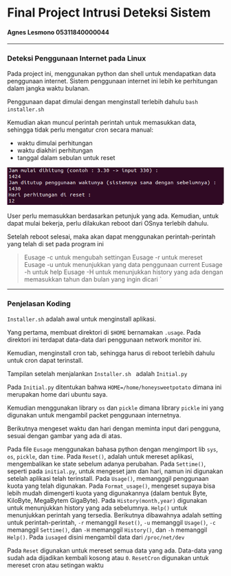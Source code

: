 # Final Project Intrusi Deteksi Sistem 
#### Agnes Lesmono 05311840000044
-------------
### Deteksi Penggunaan Internet pada Linux

Pada project ini, menggunakan python dan shell untuk mendapatkan data penggunaan internet. Sistem penggunaan internet ini lebih ke perhitungan dalam jangka waktu bulanan. 

Penggunaan dapat dimulai dengan menginstall terlebih dahulu
` bash installer.sh `

Kemudian akan muncul perintah perintah untuk memasukkan data, sehingga tidak perlu mengatur cron secara manual:
- waktu dimulai perhitungan
- waktu diakhiri perhitungan
- tanggal dalam sebulan untuk reset

![](https://github.com/lumbricina/FP_IDS_Agnes-Lesmono_05311840000044/blob/main/installer.png)

User perlu memasukkan berdasarkan petunjuk yang ada. 
Kemudian, untuk dapat mulai bekerja, perlu dilakukan reboot dari OSnya terlebih dahulu.

Setelah reboot selesai, maka akan dapat menggunakan perintah-perintah yang telah di set pada program ini 

> Eusage -c   untuk mengubah settingan
Eusage -r   untuk mereset
Eusage -u   untuk menunjukkan yang data penggunaan current
Eusage -h   untuk help
Eusage -H   untuk menunjukkan history yang ada dengan memasukkan tahun dan bulan yang ingin dicari `

----------------------
### Penjelasan Koding
`Installer.sh` adalah awal untuk menginstall aplikasi.

Yang pertama, membuat direktori di `$HOME` bernamakan `.usage`. Pada direktori ini terdapat data-data dari penggunaan network monitor ini. 

Kemudian, menginstall cron tab, sehingga harus di reboot terlebih dahulu untuk cron dapat terinstall. 

Tampilan setelah menjalankan `Installer.sh ` adalah `Initial.py`

Pada `Initial.py` ditentukan bahwa `HOME=/home/honeysweetpotato` dimana ini merupakan home dari ubuntu saya.

Kemudian menggunakan library `os` dan `pickle` dimana library `pickle` ini yang digunakan untuk mengambil packet penggunaan internetnya.

Berikutnya mengeset waktu dan hari dengan meminta input dari pengguna, sesuai dengan gambar yang ada di atas.

Pada file `Eusage` menggunakan bahasa python dengan mengimport lib `sys`, `os`, `pickle`, dan `time`. Pada `Reset()`, adalah untuk mereset aplikasi, mengembalikan ke state sebelum adanya perubahan. Pada `Settime()`, seperti pada `initial.py`, untuk mengeset jam dan hari, namun ini digunakan setelah aplikasi telah terinstall. Pada `Usage()`, memangggil penggunaan kuota yang telah digunakan. Pada `Format_usage()`, mengeset supaya bisa lebih mudah dimengerti kuota yang digunakannya (dalam bentuk Byte, KiloByte, MegaBytem GigaByte). Pada `History(month,year)` digunakan untuk menunjukkan history yang ada sebelumnya. `Help()` untuk menunjukkan perintah yang tersedia. Berikutnya dibawahnya adalah setting untuk perintah-perintah, `-r` memanggil `Reset()`, `-u` memanggil `Usage()`, `-c` memanggil `Settime()`, dan `-H` memanggil `History()`, dan `-h` memanggil `Help()`. Pada `iusaged` disini mengambil data dari `/proc/net/dev`

Pada `Reset` digunakan untuk mereset semua data yang ada. Data-data yang sudah ada dijadikan kembali kosong atau `0`. `ResetCron` digunakan untuk mereset cron atau setingan waktu